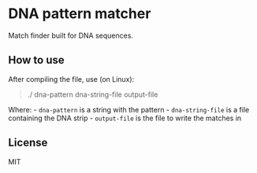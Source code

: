 # DNA pattern matcher

Match finder built for DNA sequences.

## How to use

After compiling the file, use (on Linux):

> ./<compiled-file> dna-pattern dna-string-file output-file

Where:
	- `dna-pattern` is a string with the pattern
	- `dna-string-file` is a file containing the DNA strip
	- `output-file` is the file to write the matches in

## License

MIT
